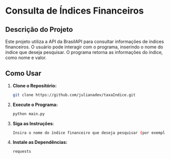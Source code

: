 # Consulta de Índices Financeiros

## Descrição do Projeto

Este projeto utiliza a API da BrasilAPI para consultar informações de índices financeiros. O usuário pode interagir com o programa, inserindo o nome do índice que deseja pesquisar. O programa retorna as informações do índice, como nome e valor.

## Como Usar

1. **Clone o Repositório:**
   ```bash
   git clone https://github.com/julianadev/taxaIndice.git

2. **Execute o Programa:**
      ```bash
      python main.py

3. **Siga as Instruções**:
      ```bash
    Insira o nome do índice financeiro que deseja pesquisar (por exemplo, CDI, Selic).

4. **Instale as Dependências:**
      ```bash
      requests
        
